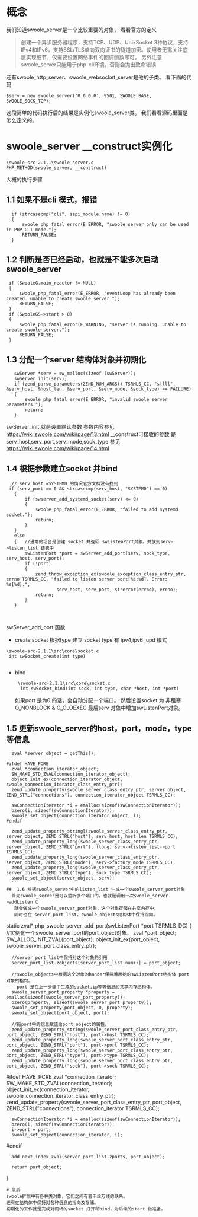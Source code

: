 # 概念
我们知道swoole_server是一个比较重要的对象，
看看官方的定义
>创建一个异步服务器程序，支持TCP、UDP、UnixSocket 3种协议，支持IPv4和IPv6，支持SSL/TLS单向双向证书的隧道加密。使用者无需关注底层实现细节，仅需要设置网络事件的回调函数即可。
另外注意
>swoole_server只能用于php-cli环境，否则会抛出致命错误

还有swoole_http_server、swoole_websocket_server是他的子类。
看下面的代码
```
$serv = new swoole_server('0.0.0.0', 9501, SWOOLE_BASE, SWOOLE_SOCK_TCP);
```
这段简单的代码执行后的结果是实例化swoole_server类。
我们看看源码里面是怎么定义的。

# swoole_server __construct实例化
```
\swoole-src-2.1.1\swoole_server.c
PHP_METHOD(swoole_server, __construct)

```
大概的执行步骤
  ## 1.1 如果不是cli 模式，报错
  ```
    if (strcasecmp("cli", sapi_module.name) != 0)
    {
        swoole_php_fatal_error(E_ERROR, "swoole_server only can be used in PHP CLI mode.");
        RETURN_FALSE;
    }
 ```
  ## 1.2 判断是否已经启动，也就是不能多次启动swoole_server
   ```
    if (SwooleG.main_reactor != NULL)
    {
        swoole_php_fatal_error(E_ERROR, "eventLoop has already been created. unable to create swoole_server.");
        RETURN_FALSE;
    }
    if (SwooleGS->start > 0)
    {
        swoole_php_fatal_error(E_WARNING, "server is running. unable to create swoole_server.");
        RETURN_FALSE;
    }
  ```
   ## 1.3  分配一个server 结构体对象并初期化    
 ```
    swServer *serv = sw_malloc(sizeof (swServer));
    swServer_init(serv);
    if (zend_parse_parameters(ZEND_NUM_ARGS() TSRMLS_CC, "s|lll", &serv_host, &host_len, &serv_port, &serv_mode, &sock_type) == FAILURE)
    {
        swoole_php_fatal_error(E_ERROR, "invalid swoole_server parameters.");
        return;
    }
 ```
  swServer_init 就是设置默认参数
  参数内容参见 <https://wiki.swoole.com/wiki/page/13.html>
   __construct可接收的参数 是
   serv_host,serv_port,serv_mode,sock_type
   参见 <https://wiki.swoole.com/wiki/page/14.html>
 ## 1.4 根据参数建立socket  并bind
 ```
   // serv_host =SYSTEMD 的情况官方文档没有找到
  if (serv_port == 0 && strcasecmp(serv_host, "SYSTEMD") == 0)
    {
        if (swserver_add_systemd_socket(serv) <= 0)
        {
            swoole_php_fatal_error(E_ERROR, "failed to add systemd socket.");
            return;
        }
    }
    else
    {   //通常的场合是创建 socket 并返回 swListenPort对象。并放到serv->listen_list 链表中
        swListenPort *port = swServer_add_port(serv, sock_type, serv_host, serv_port);
        if (!port)
        {
            zend_throw_exception_ex(swoole_exception_class_entry_ptr, errno TSRMLS_CC, "failed to listen server port[%s:%d]. Error: %s[%d].",
                    serv_host, serv_port, strerror(errno), errno);
            return;
        }
    }

    

 ```
  swServer_add_port  函数
  + create socket 
    根据type 建立 socket 
    type  有 ipv4,ipv6 ,upd 模式
   ```
   \swoole-src-2.1.1\src\core\socket.c
    int swSocket_create(int type)
    
   ```
 + bind 
    ```
     \swoole-src-2.1.1\src\core\socket.c
      int swSocket_bind(int sock, int type, char *host, int *port)      
    ```
    如果port 是为0 的话，会自动分配一个端口。
    然后设置socket 为 非租塞 O_NONBLOCK & O_CLOEXEC
    最后serv 对象中增加swListenPort对象。
## 1.5 更新swoole_server的host，port，mode，type等信息
  ```
    zval *server_object = getThis();

#ifdef HAVE_PCRE
    zval *connection_iterator_object;
    SW_MAKE_STD_ZVAL(connection_iterator_object);
    object_init_ex(connection_iterator_object, swoole_connection_iterator_class_entry_ptr);
    zend_update_property(swoole_server_class_entry_ptr, server_object, ZEND_STRL("connections"), connection_iterator_object TSRMLS_CC);

    swConnectionIterator *i = emalloc(sizeof(swConnectionIterator));
    bzero(i, sizeof(swConnectionIterator));
    swoole_set_object(connection_iterator_object, i);
#endif

    zend_update_property_stringl(swoole_server_class_entry_ptr, server_object, ZEND_STRL("host"), serv_host, host_len TSRMLS_CC);
    zend_update_property_long(swoole_server_class_entry_ptr, server_object, ZEND_STRL("port"), (long) serv->listen_list->port TSRMLS_CC);
    zend_update_property_long(swoole_server_class_entry_ptr, server_object, ZEND_STRL("mode"), serv->factory_mode TSRMLS_CC);
    zend_update_property_long(swoole_server_class_entry_ptr, server_object, ZEND_STRL("type"), sock_type TSRMLS_CC);
    swoole_set_object(server_object, serv);
    ```
##  1.6 根据swoole_server中的listen_list 生成一个swoole_server_port对象
    首先swoole_server是可以监听多个端口的，也就是调用一次swoole_server->addListen（）
     就会做成一个swoole_server_port对象，这个对象存储在共享内存中，
     同时也在 server_port_list，swoole_objects结构体中保持指向。
  ```
  static zval* php_swoole_server_add_port(swListenPort *port TSRMLS_DC)
  {
       //实例化一个swoole_server_port的port_object对象。
      zval *port_object;
      SW_ALLOC_INIT_ZVAL(port_object);
      object_init_ex(port_object, swoole_server_port_class_entry_ptr);

      //server_port_list中保持对这个对象的引用
      server_port_list.zobjects[server_port_list.num++] = port_object;

      //swoole_objects中根据这个对象的hander保持着原始的swListenPort结构体 port 对象的指向。
        port 是在上一步骤中生成的socket,ip等等信息的共享内存结构体。
      swoole_server_port_property *property = emalloc(sizeof(swoole_server_port_property));
      bzero(property, sizeof(swoole_server_port_property));
      swoole_set_property(port_object, 0, property);
      swoole_set_object(port_object, port);

      //把port中的信息赋值给port_object的属性。
      zend_update_property_string(swoole_server_port_class_entry_ptr, port_object, ZEND_STRL("host"), port->host TSRMLS_CC);
      zend_update_property_long(swoole_server_port_class_entry_ptr, port_object, ZEND_STRL("port"), port->port TSRMLS_CC);
      zend_update_property_long(swoole_server_port_class_entry_ptr, port_object, ZEND_STRL("type"), port->type TSRMLS_CC);
      zend_update_property_long(swoole_server_port_class_entry_ptr, port_object, ZEND_STRL("sock"), port->sock TSRMLS_CC);

  #ifdef HAVE_PCRE
      zval *connection_iterator;
      SW_MAKE_STD_ZVAL(connection_iterator);
      object_init_ex(connection_iterator, swoole_connection_iterator_class_entry_ptr);
      zend_update_property(swoole_server_port_class_entry_ptr, port_object, ZEND_STRL("connections"), connection_iterator TSRMLS_CC);

      swConnectionIterator *i = emalloc(sizeof(swConnectionIterator));
      bzero(i, sizeof(swConnectionIterator));
      i->port = port;
      swoole_set_object(connection_iterator, i);
  #endif

      add_next_index_zval(server_port_list.zports, port_object);

      return port_object;
  }
  ```
# 最后
 swoole扩展中有各种类对象，它们之间有着千丝万缕的联系。
 还有在结构体中保持对各种信息的指向及存储。
 初期化的工作就是完成对网络的socket 打开和bind，为后续的start 做准备。







